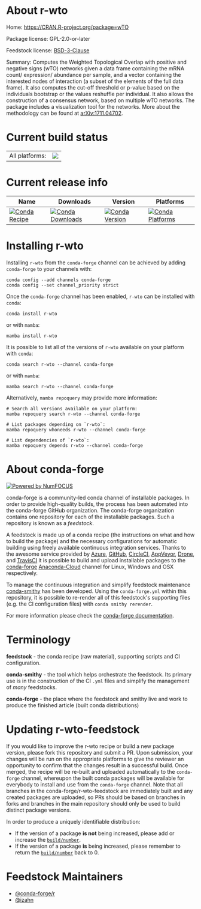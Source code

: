 About r-wto
===========

Home: https://CRAN.R-project.org/package=wTO

Package license: GPL-2.0-or-later

Feedstock license: [BSD-3-Clause](https://github.com/conda-forge/r-wto-feedstock/blob/main/LICENSE.txt)

Summary: Computes the Weighted Topological Overlap with positive and negative signs (wTO) networks given a data frame containing the mRNA count/ expression/ abundance per sample, and a vector containing the interested nodes of interaction (a subset of the elements of the full data frame). It also computes the cut-off threshold or p-value based on the individuals bootstrap or the values reshuffle per individual. It also allows the construction of a consensus network, based on multiple wTO networks. The package includes a visualization tool for the networks.  More about the methodology can be found at <arXiv:1711.04702>.

Current build status
====================


<table><tr><td>All platforms:</td>
    <td>
      <a href="https://dev.azure.com/conda-forge/feedstock-builds/_build/latest?definitionId=13344&branchName=main">
        <img src="https://dev.azure.com/conda-forge/feedstock-builds/_apis/build/status/r-wto-feedstock?branchName=main">
      </a>
    </td>
  </tr>
</table>

Current release info
====================

| Name | Downloads | Version | Platforms |
| --- | --- | --- | --- |
| [![Conda Recipe](https://img.shields.io/badge/recipe-r--wto-green.svg)](https://anaconda.org/conda-forge/r-wto) | [![Conda Downloads](https://img.shields.io/conda/dn/conda-forge/r-wto.svg)](https://anaconda.org/conda-forge/r-wto) | [![Conda Version](https://img.shields.io/conda/vn/conda-forge/r-wto.svg)](https://anaconda.org/conda-forge/r-wto) | [![Conda Platforms](https://img.shields.io/conda/pn/conda-forge/r-wto.svg)](https://anaconda.org/conda-forge/r-wto) |

Installing r-wto
================

Installing `r-wto` from the `conda-forge` channel can be achieved by adding `conda-forge` to your channels with:

```
conda config --add channels conda-forge
conda config --set channel_priority strict
```

Once the `conda-forge` channel has been enabled, `r-wto` can be installed with `conda`:

```
conda install r-wto
```

or with `mamba`:

```
mamba install r-wto
```

It is possible to list all of the versions of `r-wto` available on your platform with `conda`:

```
conda search r-wto --channel conda-forge
```

or with `mamba`:

```
mamba search r-wto --channel conda-forge
```

Alternatively, `mamba repoquery` may provide more information:

```
# Search all versions available on your platform:
mamba repoquery search r-wto --channel conda-forge

# List packages depending on `r-wto`:
mamba repoquery whoneeds r-wto --channel conda-forge

# List dependencies of `r-wto`:
mamba repoquery depends r-wto --channel conda-forge
```


About conda-forge
=================

[![Powered by
NumFOCUS](https://img.shields.io/badge/powered%20by-NumFOCUS-orange.svg?style=flat&colorA=E1523D&colorB=007D8A)](https://numfocus.org)

conda-forge is a community-led conda channel of installable packages.
In order to provide high-quality builds, the process has been automated into the
conda-forge GitHub organization. The conda-forge organization contains one repository
for each of the installable packages. Such a repository is known as a *feedstock*.

A feedstock is made up of a conda recipe (the instructions on what and how to build
the package) and the necessary configurations for automatic building using freely
available continuous integration services. Thanks to the awesome service provided by
[Azure](https://azure.microsoft.com/en-us/services/devops/), [GitHub](https://github.com/),
[CircleCI](https://circleci.com/), [AppVeyor](https://www.appveyor.com/),
[Drone](https://cloud.drone.io/welcome), and [TravisCI](https://travis-ci.com/)
it is possible to build and upload installable packages to the
[conda-forge](https://anaconda.org/conda-forge) [Anaconda-Cloud](https://anaconda.org/)
channel for Linux, Windows and OSX respectively.

To manage the continuous integration and simplify feedstock maintenance
[conda-smithy](https://github.com/conda-forge/conda-smithy) has been developed.
Using the ``conda-forge.yml`` within this repository, it is possible to re-render all of
this feedstock's supporting files (e.g. the CI configuration files) with ``conda smithy rerender``.

For more information please check the [conda-forge documentation](https://conda-forge.org/docs/).

Terminology
===========

**feedstock** - the conda recipe (raw material), supporting scripts and CI configuration.

**conda-smithy** - the tool which helps orchestrate the feedstock.
                   Its primary use is in the construction of the CI ``.yml`` files
                   and simplify the management of *many* feedstocks.

**conda-forge** - the place where the feedstock and smithy live and work to
                  produce the finished article (built conda distributions)


Updating r-wto-feedstock
========================

If you would like to improve the r-wto recipe or build a new
package version, please fork this repository and submit a PR. Upon submission,
your changes will be run on the appropriate platforms to give the reviewer an
opportunity to confirm that the changes result in a successful build. Once
merged, the recipe will be re-built and uploaded automatically to the
`conda-forge` channel, whereupon the built conda packages will be available for
everybody to install and use from the `conda-forge` channel.
Note that all branches in the conda-forge/r-wto-feedstock are
immediately built and any created packages are uploaded, so PRs should be based
on branches in forks and branches in the main repository should only be used to
build distinct package versions.

In order to produce a uniquely identifiable distribution:
 * If the version of a package **is not** being increased, please add or increase
   the [``build/number``](https://docs.conda.io/projects/conda-build/en/latest/resources/define-metadata.html#build-number-and-string).
 * If the version of a package **is** being increased, please remember to return
   the [``build/number``](https://docs.conda.io/projects/conda-build/en/latest/resources/define-metadata.html#build-number-and-string)
   back to 0.

Feedstock Maintainers
=====================

* [@conda-forge/r](https://github.com/conda-forge/r/)
* [@izahn](https://github.com/izahn/)

